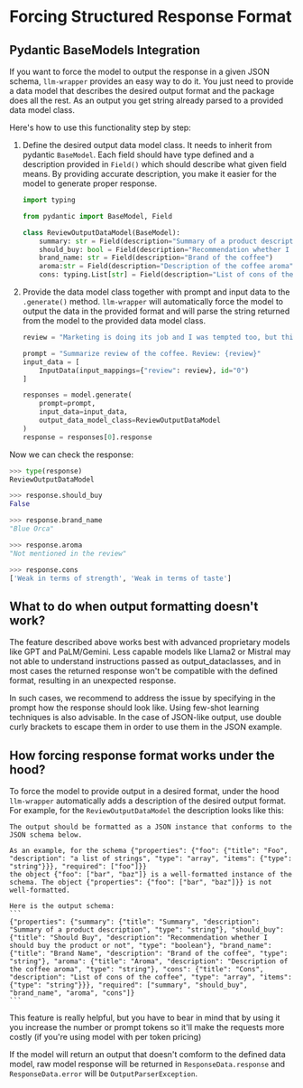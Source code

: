 # Forcing Structured Response Format

## Pydantic BaseModels Integration

If you want to force the model to output the response in a given JSON schema, `llm-wrapper` provides an easy way to do 
it. You just need to provide a data model that describes the desired output format and the package does all the rest. 
As an output you get string already parsed to a provided data model class.

Here's how to use this functionality step by step:
1. Define the desired output data model class. It needs to inherit from pydantic `BaseModel`. Each field should have
type defined and a description provided in `Field()` which should describe what given field means. By providing accurate
description, you make it easier for the model to generate proper response.
    ```python
    import typing
    
    from pydantic import BaseModel, Field
    
    class ReviewOutputDataModel(BaseModel):
        summary: str = Field(description="Summary of a product description")
        should_buy: bool = Field(description="Recommendation whether I should buy the product or not")
        brand_name: str = Field(description="Brand of the coffee")
        aroma:str = Field(description="Description of the coffee aroma")
        cons: typing.List[str] = Field(description="List of cons of the coffee")
    ```

2. Provide the data model class together with prompt and input data to the `.generate()` method. `llm-wrapper` will 
automatically force the model to output the data in the provided format and will parse the string returned from the
model to the provided data model class.

    ```python
    review = "Marketing is doing its job and I was tempted too, but this Blue Orca coffee is nothing above the level of coffees from the supermarket. And the method of brewing or grinding does not help here. The coffee is simply weak - both in terms of strength and taste. I do not recommend."
    
    prompt = "Summarize review of the coffee. Review: {review}"
    input_data = [
        InputData(input_mappings={"review": review}, id="0")
    ]
    
    responses = model.generate(
        prompt=prompt, 
        input_data=input_data,
        output_data_model_class=ReviewOutputDataModel
    )
    response = responses[0].response
    ```

Now we can check the response:
```python
>>> type(response)
ReviewOutputDataModel

>>> response.should_buy
False

>>> response.brand_name
"Blue Orca"

>>> response.aroma
"Not mentioned in the review"

>>> response.cons
['Weak in terms of strength', 'Weak in terms of taste']
```

## What to do when output formatting doesn't work?

The feature described above works best with advanced proprietary models like GPT and PaLM/Gemini. Less capable models like Llama2 or Mistral
may not able to understand instructions passed as output_dataclasses, and in most cases the returned response won't be compatible
with the defined format, resulting in an unexpected response.

In such cases, we recommend to address the issue by specifying in the prompt how the response should look like. Using
few-shot learning techniques is also advisable. In the case of JSON-like output, use double curly brackets to escape them in order
to use them in the JSON example.

## How forcing response format works under the hood?
To force the model to provide output in a desired format, under the hood `llm-wrapper` automatically adds a description
of the desired output format. For example, for the `ReviewOutputDataModel` the description looks like this:
````text
The output should be formatted as a JSON instance that conforms to the JSON schema below.

As an example, for the schema {"properties": {"foo": {"title": "Foo", "description": "a list of strings", "type": "array", "items": {"type": "string"}}}, "required": ["foo"]}}
the object {"foo": ["bar", "baz"]} is a well-formatted instance of the schema. The object {"properties": {"foo": ["bar", "baz"]}} is not well-formatted.

Here is the output schema:
```
{"properties": {"summary": {"title": "Summary", "description": "Summary of a product description", "type": "string"}, "should_buy": {"title": "Should Buy", "description": "Recommendation whether I should buy the product or not", "type": "boolean"}, "brand_name": {"title": "Brand Name", "description": "Brand of the coffee", "type": "string"}, "aroma": {"title": "Aroma", "description": "Description of the coffee aroma", "type": "string"}, "cons": {"title": "Cons", "description": "List of cons of the coffee", "type": "array", "items": {"type": "string"}}}, "required": ["summary", "should_buy", "brand_name", "aroma", "cons"]}
```
````

This feature is really helpful, but you have to bear in mind that by using it you increase the number or prompt tokens
so it'll make the requests more costly (if you're using model with per token pricing)

If the model will return an output that doesn't comform to the defined data model, raw model response will be returned
in `ResponseData.response` and `ResponseData.error` will be `OutputParserException`.